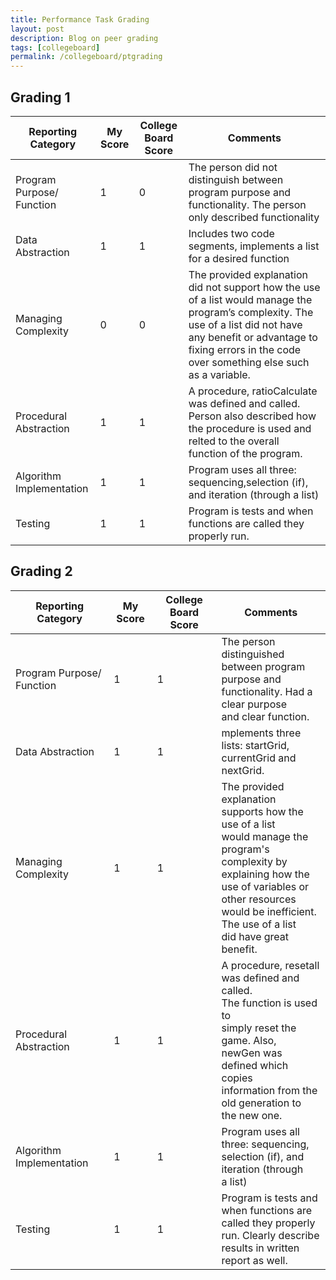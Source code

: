 ```yaml
---
title: Performance Task Grading
layout: post
description: Blog on peer grading
tags: [collegeboard]
permalink: /collegeboard/ptgrading
---
```

## Grading 1
| Reporting Category 	| My Score 	| College Board Score 	| Comments 	|
|---	|---	|---	|---	|
| Program Purpose/ Function 	| 1 	| 0	| The person did not distinguish between program purpose and functionality. The person only described functionality  	|
| Data Abstraction 	| 1 	| 1 	| Includes two code segments, implements a list for a desired function	|
| Managing Complexity 	| 0 	| 0 	| The provided explanation did not support how the use of a list would manage the program’s complexity. The use of a list did not have any benefit or advantage to fixing errors in the code over something else such as a variable.  	|
| Procedural Abstraction 	| 1 	| 1 	| A procedure, ratioCalculate was defined and called. Person also described how the procedure is used and relted to the overall function of the program. |
| Algorithm Implementation 	| 1 	| 1 	| Program uses all three: sequencing,selection (if), and iteration (through a list) 	|
| Testing 	| 1 	| 1 	| Program is tests and when functions are called they properly run. 	|

## Grading 2
| Reporting Category 	| My Score 	| College Board Score 	| Comments 	|
|---	|---	|---	|---	|
| Program Purpose/ Function 	| 1 	| 1 	| The person distinguished<br>between program purpose and <br>functionality. Had a clear purpose <br>and clear function.  	|
| Data Abstraction 	| 1 	| 1 	| mplements three lists: startGrid, <br>currentGrid and nextGrid.  	|
| Managing Complexity 	| 1 	| 1 	| The provided explanation<br>supports how the use of a list<br>would manage the program's <br>complexity by explaining how the<br>use of variables or other resources <br>would be inefficient. The use of a list <br>did have great benefit. 	|
| Procedural Abstraction 	| 1 	| 1 	| A procedure, resetall<br>was defined and called. <br>The function is used to <br>simply reset the game. Also, <br>newGen was defined which copies<br>information from the old generation to <br>the new one.  	|
| Algorithm Implementation 	| 1 	| 1 	| Program uses all three: sequencing, <br>selection (if), and iteration (through <br>a list) 	|
| Testing 	| 1 	| 1 	| Program is tests and when functions are<br>called they properly run. Clearly describe <br>results in written report as well.  	|